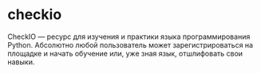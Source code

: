 # checkio
CheckIO — ресурс для изучения и практики языка программирования Python. Абсолютно любой пользователь может зарегистрироваться на площадке и начать обучение или, уже зная язык, отшлифовать свои навыки.

